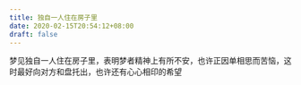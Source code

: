 ```yaml
---
title: 独自一人住在房子里
date: 2020-02-15T20:54:12+08:00
draft: false
---
```


梦见独自一人住在房子里，表明梦者精神上有所不安，也许正因单相思而苦恼，这时最好向对方和盘托出，也许还有心心相印的希望